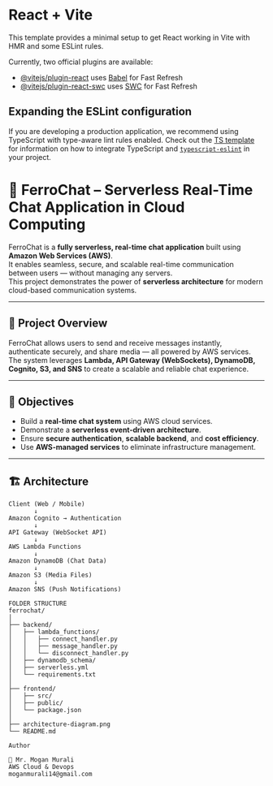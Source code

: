 # React + Vite

This template provides a minimal setup to get React working in Vite with HMR and some ESLint rules.

Currently, two official plugins are available:

- [@vitejs/plugin-react](https://github.com/vitejs/vite-plugin-react/blob/main/packages/plugin-react) uses [Babel](https://babeljs.io/) for Fast Refresh
- [@vitejs/plugin-react-swc](https://github.com/vitejs/vite-plugin-react/blob/main/packages/plugin-react-swc) uses [SWC](https://swc.rs/) for Fast Refresh

## Expanding the ESLint configuration

If you are developing a production application, we recommend using TypeScript with type-aware lint rules enabled. Check out the [TS template](https://github.com/vitejs/vite/tree/main/packages/create-vite/template-react-ts) for information on how to integrate TypeScript and [`typescript-eslint`](https://typescript-eslint.io) in your project.


# 💬 FerroChat – Serverless Real-Time Chat Application in Cloud Computing

FerroChat is a **fully serverless, real-time chat application** built using **Amazon Web Services (AWS)**.  
It enables seamless, secure, and scalable real-time communication between users — without managing any servers.  
This project demonstrates the power of **serverless architecture** for modern cloud-based communication systems.

---

## 🚀 Project Overview

FerroChat allows users to send and receive messages instantly, authenticate securely, and share media — all powered by AWS services.  
The system leverages **Lambda, API Gateway (WebSockets), DynamoDB, Cognito, S3, and SNS** to create a scalable and reliable chat experience.

---

## 🧠 Objectives

- Build a **real-time chat system** using AWS cloud services.  
- Demonstrate a **serverless event-driven architecture**.  
- Ensure **secure authentication**, **scalable backend**, and **cost efficiency**.  
- Use **AWS-managed services** to eliminate infrastructure management.

---

## 🏗️ Architecture

```text
Client (Web / Mobile)
       ↓
Amazon Cognito → Authentication
       ↓
API Gateway (WebSocket API)
       ↓
AWS Lambda Functions
       ↓
Amazon DynamoDB (Chat Data)
       ↓
Amazon S3 (Media Files)
       ↓
Amazon SNS (Push Notifications)

FOLDER STRUCTURE
ferrochat/
│
├── backend/
│   ├── lambda_functions/
│   │   ├── connect_handler.py
│   │   ├── message_handler.py
│   │   └── disconnect_handler.py
│   ├── dynamodb_schema/
│   ├── serverless.yml
│   └── requirements.txt
│
├── frontend/
│   ├── src/
│   ├── public/
│   └── package.json
│
├── architecture-diagram.png
└── README.md

Author

👤 Mr. Mogan Murali
AWS Cloud & Devops
moganmurali14@gmail.com

